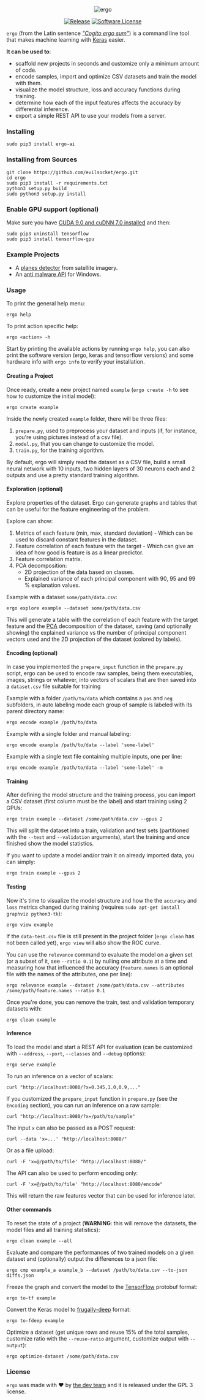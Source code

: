 <p align="center">
  <img alt="ergo" src="https://i.imgur.com/EO9PdNp.jpg"/>
  <p align="center">
    <a href="https://github.com/evilsocket/ergo/releases/latest"><img alt="Release" src="https://img.shields.io/github/release/evilsocket/ergo.svg?style=flat-square"></a>
    <a href="https://github.com/evilsocket/ergo/blob/master/LICENSE.md"><img alt="Software License" src="https://img.shields.io/badge/license-GPL3-brightgreen.svg?style=flat-square"></a>
  </p>
</p>

`ergo` (from the Latin sentence *["Cogito ergo sum"](https://en.wikipedia.org/wiki/Cogito,_ergo_sum)*) is a command line tool that makes machine learning with [Keras](https://keras.io/) easier. 

**It can be used to**: 

* scaffold new projects in seconds and customize only a minimum amount of code.
* encode samples, import and optimize CSV datasets and train the model with them.
* visualize the model structure, loss and accuracy functions during training.
* determine how each of the input features affects the accuracy by differential inference.
* export a simple REST API to use your models from a server.

### Installing

    sudo pip3 install ergo-ai

### Installing from Sources

    git clone https://github.com/evilsocket/ergo.git
    cd ergo
    sudo pip3 install -r requirements.txt
    python3 setup.py build
    sudo python3 setup.py install

### Enable GPU support (optional)

Make sure you have [CUDA 9.0 and cuDNN 7.0 installed](https://medium.com/@zhanwenchen/install-cuda-and-cudnn-for-tensorflow-gpu-on-ubuntu-79306e4ac04e) and then:

    sudo pip3 uninstall tensorflow
    sudo pip3 install tensorflow-gpu

### Example Projects

- A [planes detector](https://github.com/evilsocket/ergo-planes-detector) from satellite imagery.
- An [anti malware API](https://github.com/evilsocket/ergo-pe-av) for Windows.

### Usage

To print the general help menu:

    ergo help

To print action specific help:

    ergo <action> -h

Start by printing the available actions by running `ergo help`, you can also print the software version (ergo, keras and tensorflow versions) and some hardware info with `ergo info` to verify your installation. 

#### Creating a Project

Once ready, create a new project named `example` (`ergo create -h` to see how to customize the initial model):

    ergo create example

Inside the newly created `example` folder, there will be three files: 

1. `prepare.py`, used to preprocess your dataset and inputs (if, for instance, you're using pictures instead of a csv file).
2. `model.py`, that you can change to customize the model.
3. `train.py`, for the training algorithm.

By default, ergo will simply read the dataset as a CSV file, build a small neural network with 10 inputs, two hidden layers of 30 neurons each and 2 outputs and use a pretty standard training algorithm.

#### Exploration (optional) 

Explore properties of the dataset. Ergo can generate graphs and tables that can be useful for the feature engineering of the problem. 

Explore can show:

1. Metrics of each feature (min, max, standard deviation) - Which can be used to discard constant features in the dataset. 
2. Feature correlation of each feature with the target - Which can give an idea of how good is feature is as a linear predictor.
3. Feature correlation matrix.
4. PCA decomposition: 
    * 2D projection of the data based on classes.
    * Explained variance of each principal component with 90, 95 and 99 % explanation values.

Example with a dataset `some/path/data.csv`: 

    ergo explore example --dataset some/path/data.csv

This will generate a table with the correlation of each feature with the target feature and    the [PCA](https://en.wikipedia.org/wiki/Principal_component_analysis) decomposition of the     dataset, saving (and optionally showing) the explained variance vs the number of principal     component vectors used and the 2D projection of the dataset (colored by labels).

#### Encoding (optional)

In case you implemented the `prepare_input` function in the `prepare.py` script, ergo can be used to encode raw samples, being them executables, images, strings or whatever, into vectors of scalars that are then saved into a `dataset.csv` file suitable for training

Example with a folder `/path/to/data` which contains a `pos` and `neg` subfolders, in auto labeling mode each group of sample is labeled with its parent directory name:

    ergo encode example /path/to/data

Example with a single folder and manual labeling:

    ergo encode example /path/to/data --label 'some-label'

Example with a single text file containing multiple inputs, one per line:

    ergo encode example /path/to/data --label 'some-label' -m

#### Training

After defining the model structure and the training process, you can import a CSV dataset (first column must be the label) and start training using 2 GPUs:

    ergo train example --dataset /some/path/data.csv --gpus 2

This will split the dataset into a train, validation and test sets (partitioned with the `--test` and `--validation` arguments), start the training and once finished show the model statistics.

If you want to update a model and/or train it on already imported data, you can simply:

    ergo train example --gpus 2

#### Testing

Now it's time to visualize the model structure and how the the `accuracy` and `loss` metrics changed during training (requires `sudo apt-get install graphviz python3-tk`):
    
    ergo view example

If the `data-test.csv` file is still present in the project folder (`ergo clean` has not been called yet), `ergo view` will also show the ROC curve.

You can use the `relevance` command to evaluate the model on a given set (or a subset of it, see `--ratio 0.1`) by nulling one attribute at a time and measuring how that influenced the accuracy (`feature.names` is an optional file with the names of the attributes, one per line):

    ergo relevance example --dataset /some/path/data.csv --attributes /some/path/feature.names --ratio 0.1

Once you're done, you can remove the train, test and validation temporary datasets with:

    ergo clean example

#### Inference

To load the model and start a REST API for evaluation (can be customized with `--address`, `--port`, `--classes` and `--debug` options): 

    ergo serve example

To run an inference on a vector of scalars:

    curl "http://localhost:8080/?x=0.345,1.0,0.9,..."

If you customized the `prepare_input` function in `prepare.py` (see the `Encoding` section), you can run an inference on a raw sample:

    curl "http://localhost:8080/?x=/path/to/sample"

The input `x` can also be passed as a POST request:

    curl --data 'x=...' "http://localhost:8080/"

Or as a file upload:

    curl -F 'x=@/path/to/file' "http://localhost:8080/"

The API can also be used to perform encoding only:

    curl -F 'x=@/path/to/file' "http://localhost:8080/encode"

This will return the raw features vector that can be used for inference later.

#### Other commands

To reset the state of a project (**WARNING**: this will remove the datasets, the model files and all training statistics):

    ergo clean example --all

Evaluate and compare the performances of two trained models on a given dataset and (optionally) output the differences to a json file:

    ergo cmp example_a example_b --dataset /path/to/data.csv --to-json diffs.json

Freeze the graph and convert the model to the [TensorFlow](https://www.tensorflow.org/) protobuf format:

    ergo to-tf example

Convert the Keras model to [frugally-deep](https://github.com/Dobiasd/frugally-deep) format:

    ergo to-fdeep example

Optimize a dataset (get unique rows and reuse 15% of the total samples, customize ratio with the `--reuse-ratio` argument, customize output with `--output`):

    ergo optimize-dataset /some/path/data.csv

### License

`ergo` was made with ♥  by [the dev team](https://github.com/evilsocket/ergo/graphs/contributors) and it is released under the GPL 3 license.

